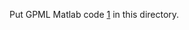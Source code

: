 Put GPML Matlab code [1] in this directory.

[1]: http://www.gaussianprocess.org/gpml/code/matlab/doc/index.html